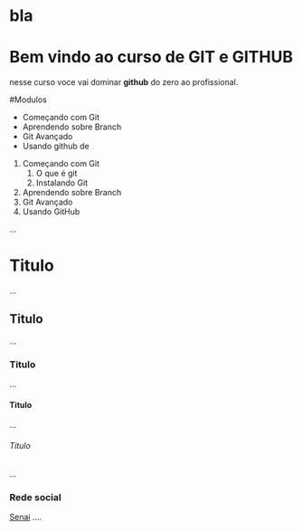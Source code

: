 # bla

# Bem vindo ao curso de GIT e GITHUB

nesse curso voce vai dominar **github** do zero ao profissional.

#Modulos
* Começando com Git
* Aprendendo sobre Branch
* Git Avançado
* Usando github de 

<!--Lista Ordenada-->
1. Começando com Git
    1. O que é git
    2. Instalando Git
2. Aprendendo sobre Branch
3. Git Avançado
4. Usando GitHub

...

# Titulo
...
## Titulo
...
### Titulo
...
#### Titulo
...
###### Titulo
...

### Rede social
[Senai](https://www.sp.senai.br/)
....
